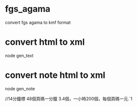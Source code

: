 # fgs_agama
convert fgs agama to kmf format

# convert html to xml
node gen_text

# convert note html to xml
node gen_note

//14分鐘標 48個頁碼一分鐘 3.4個，一小時200個，每個頁碼一元.`1